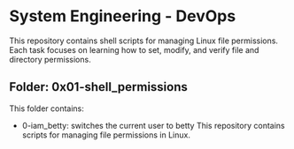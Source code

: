 # System Engineering - DevOps

This repository contains shell scripts for managing Linux file permissions.  
Each task focuses on learning how to set, modify, and verify file and directory permissions.

## Folder: 0x01-shell_permissions

This folder contains:
- 0-iam_betty: switches the current user to betty
This repository contains scripts for managing file permissions in Linux.
